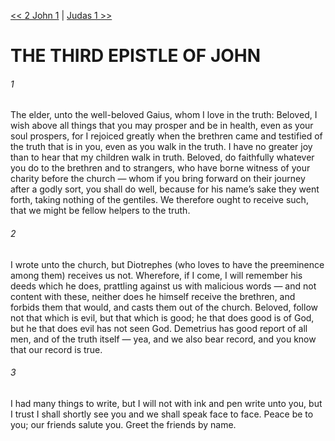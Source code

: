 [<< 2 John 1](../2%20John/2%20John%201.md)  |  [Judas 1 >>](../Judas/Judas%201.md)

# THE THIRD EPISTLE OF JOHN
###### 1

The elder, unto the well-beloved Gaius, whom I love in the truth: Beloved, I wish above all things that you may prosper and be in health, even as your soul prospers, for I rejoiced greatly when the brethren came and testified of the truth that is in you, even as you walk in the truth. I have no greater joy than to hear that my children walk in truth. Beloved, do faithfully whatever you do to the brethren and to strangers, who have borne witness of your charity before the church — whom if you bring forward on their journey after a godly sort, you shall do well, because for his name’s sake they went forth, taking nothing of the gentiles. We therefore ought to receive such, that we might be fellow helpers to the truth.

###### 2
I wrote unto the church, but Diotrephes (who loves to have the preeminence among them) receives us not. Wherefore, if I come, I will remember his deeds which he does, prattling against us with malicious words — and not content with these, neither does he himself receive the brethren, and forbids them that would, and casts them out of the church. Beloved, follow not that which is evil, but that which is good; he that does good is of God, but he that does evil has not seen God. Demetrius has good report of all men, and of the truth itself — yea, and we also bear record, and you know that our record is true.

###### 3
I had many things to write, but I will not with ink and pen write unto you, but I trust I shall shortly see you and we shall speak face to face. Peace be to you; our friends salute you. Greet the friends by name.